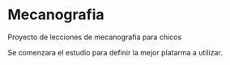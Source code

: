 # Mecanografia
Proyecto de lecciones de mecanografia para chicos

Se comenzara el estudio para definir la mejor platarma a utilizar.
